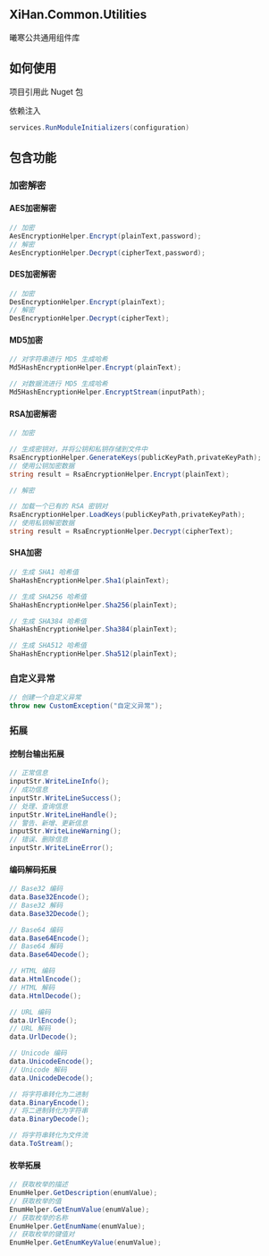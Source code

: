 ﻿## XiHan.Common.Utilities

曦寒公共通用组件库

## 如何使用

项目引用此 Nuget 包

依赖注入

```csharp
services.RunModuleInitializers(configuration)
```

## 包含功能

### 加密解密

#### AES加密解密

```csharp
// 加密
AesEncryptionHelper.Encrypt(plainText,password);
// 解密
AesEncryptionHelper.Decrypt(cipherText,password);
```

#### DES加密解密

```csharp
// 加密
DesEncryptionHelper.Encrypt(plainText);
// 解密
DesEncryptionHelper.Decrypt(cipherText);
```

#### MD5加密

```csharp
// 对字符串进行 MD5 生成哈希
Md5HashEncryptionHelper.Encrypt(plainText);

// 对数据流进行 MD5 生成哈希
Md5HashEncryptionHelper.EncryptStream(inputPath);
```

#### RSA加密解密

```csharp
// 加密

// 生成密钥对，并将公钥和私钥存储到文件中
RsaEncryptionHelper.GenerateKeys(publicKeyPath,privateKeyPath);
// 使用公钥加密数据
string result = RsaEncryptionHelper.Encrypt(plainText);

// 解密

// 加载一个已有的 RSA 密钥对
RsaEncryptionHelper.LoadKeys(publicKeyPath,privateKeyPath);
// 使用私钥解密数据
string result = RsaEncryptionHelper.Decrypt(cipherText);
```

#### SHA加密

```csharp
// 生成 SHA1 哈希值
ShaHashEncryptionHelper.Sha1(plainText);

// 生成 SHA256 哈希值
ShaHashEncryptionHelper.Sha256(plainText);

// 生成 SHA384 哈希值
ShaHashEncryptionHelper.Sha384(plainText);

// 生成 SHA512 哈希值
ShaHashEncryptionHelper.Sha512(plainText);
```

### 自定义异常

```csharp
// 创建一个自定义异常
throw new CustomException("自定义异常");
```

### 拓展

#### 控制台输出拓展

```csharp
// 正常信息
inputStr.WriteLineInfo();
// 成功信息
inputStr.WriteLineSuccess();
// 处理、查询信息
inputStr.WriteLineHandle();
// 警告、新增、更新信息
inputStr.WriteLineWarning();
// 错误、删除信息
inputStr.WriteLineError();

```

#### 编码解码拓展

```csharp
// Base32 编码
data.Base32Encode();
// Base32 解码
data.Base32Decode();

// Base64 编码
data.Base64Encode();
// Base64 解码
data.Base64Decode();

// HTML 编码
data.HtmlEncode();
// HTML 解码
data.HtmlDecode();

// URL 编码
data.UrlEncode();
// URL 解码
data.UrlDecode();

// Unicode 编码
data.UnicodeEncode();
// Unicode 解码
data.UnicodeDecode();

// 将字符串转化为二进制
data.BinaryEncode();
// 将二进制转化为字符串
data.BinaryDecode();

// 将字符串转化为文件流
data.ToStream();

```

#### 枚举拓展

```csharp
// 获取枚举的描述
EnumHelper.GetDescription(enumValue);
// 获取枚举的值
EnumHelper.GetEnumValue(enumValue);
// 获取枚举的名称
EnumHelper.GetEnumName(enumValue);
// 获取枚举的键值对
EnumHelper.GetEnumKeyValue(enumValue);
```

